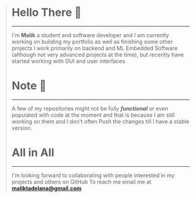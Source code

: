 > # Hello There 👋
> ---
> I'm **Malik** a student and software developer and I am currently working on building my portfolio as well as finishing some other projects
> I work primarily on backend and ML Embedded Software (although not very advanced projects at the time), but recently have started working with GUI and
> user interfaces
> # Note 🤔
> ---
> A few of my repositories might not be fully ***functional*** or even populated with code at the moment and that is because I am still working on them and I don't often
> Push the changes till I have a stable version.
> # All in All
> ---
> I'm looking forward to collaborating with people interested in my projects and others on GitHub
> To reach me email me at **<a href='mailto:maliktadelana@gmail.com'>maliktadelana@gmail.com</a>**


